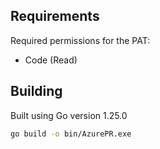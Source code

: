 ## Requirements
Required permissions for the PAT:
- Code (Read)

## Building
Built using Go version 1.25.0
```sh
go build -o bin/AzurePR.exe
```